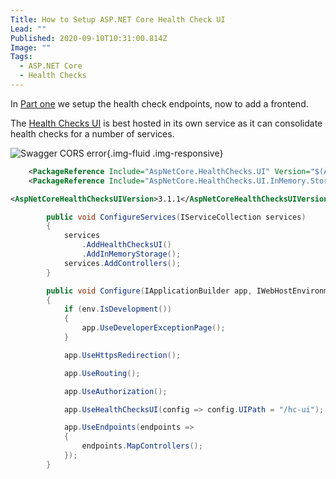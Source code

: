 ```yaml
---
Title: How to Setup ASP.NET Core Health Check UI
Lead: ""
Published: 2020-09-10T10:31:00.814Z
Image: ""
Tags:
  - ASP.NET Core
  - Health Checks
---
```

In [Part one](2020-09-08-secure-asp.net-core-health-checks-to-a-specific-port) we setup the health check endpoints, now to add a frontend.

The [Health Checks UI](2020-09-08-secure-asp.net-core-health-checks-to-a-specific-port) is best hosted in its own service as it can consolidate health checks for a number of services.

![Swagger CORS error](/assets/Images/HealthChecksUI.png){.img-fluid .img-responsive}

``` xml
    <PackageReference Include="AspNetCore.HealthChecks.UI" Version="$(AspNetCoreHealthChecksUIVersion)" />
    <PackageReference Include="AspNetCore.HealthChecks.UI.InMemory.Storage" Version="$(AspNetCoreHealthChecksUIVersion)" />
```

``` xml
<AspNetCoreHealthChecksUIVersion>3.1.1</AspNetCoreHealthChecksUIVersion>
```


``` c#
        public void ConfigureServices(IServiceCollection services)
        {
            services
                .AddHealthChecksUI()
                .AddInMemoryStorage();
            services.AddControllers();
        }
```

``` c#
        public void Configure(IApplicationBuilder app, IWebHostEnvironment env)
        {
            if (env.IsDevelopment())
            {
                app.UseDeveloperExceptionPage();
            }

            app.UseHttpsRedirection();

            app.UseRouting();

            app.UseAuthorization();

            app.UseHealthChecksUI(config => config.UIPath = "/hc-ui");

            app.UseEndpoints(endpoints =>
            {
                endpoints.MapControllers();
            });
        }
```
